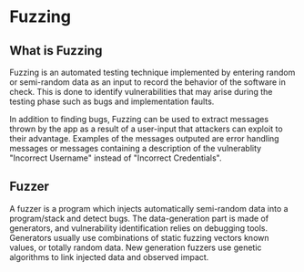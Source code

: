 # Fuzzing

## What is Fuzzing

Fuzzing is an automated testing technique implemented by entering random or semi-random data as an input to record the behavior of the software in check. This is done to identify vulnerabilities that may arise during the testing phase such as bugs and implementation faults.

In addition to finding bugs, Fuzzing can be used to extract messages thrown by the app as a result of a user-input that attackers can exploit to their advantage. Examples of the messages outputed are error handling messages or messages containing a description of the vulnerablity "Incorrect Username" instead of "Incorrect Credentials".

## Fuzzer

A fuzzer is a program which injects automatically semi-random data into a program/stack and detect bugs. The data-generation part is made of generators, and vulnerability identification relies on debugging tools. Generators usually use combinations of static fuzzing vectors known values, or totally random data. New generation fuzzers use genetic algorithms to link injected data and observed impact.
